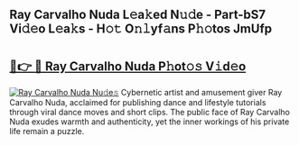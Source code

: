 ## Ray Carvalho Nuda L𝚎a𝚔ed N𝚞𝚍e - Part-bS7 Vi𝚍𝚎o L𝚎a𝚔s - H𝚘𝚝 O𝚗𝚕yf𝚊ns P𝚑𝚘tos JmUfp

# <h2><a href="http://kf90jv6.oniu.top/?m=Ray+Carvalho+Nuda">🔗👉 🔴 Ray Carvalho Nuda P𝚑ot𝚘𝚜 V𝚒d𝚎o</a></h2>

[![Ray Carvalho Nuda Nu𝚍e𝚜](https://i.imgur.com/0qMVB7G.gif)](http://kf90jv6.oniu.top/?m=Ray+Carvalho+Nuda)
Cybernetic artist and amusement giver Ray Carvalho Nuda, acclaimed for publishing dance and lifestyle tutorials through viral dance moves and short clips. The public face of Ray Carvalho Nuda exudes warmth and authenticity, yet the inner workings of his private life remain a puzzle.  
